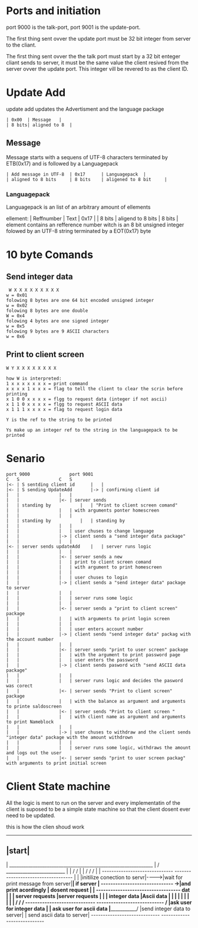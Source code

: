 # Ports and initiation 
port 9000 is the talk-port, port 9001 is the update-port.

The first thing sent ovver the update port must be 32 bit integer from server to the cliant.

The first thing sent ovver the the talk port must start by a 32 bit enteger cliant sends to server, it must be the same value the client resived from the server ovver the update port. This integer vill be revered to as the client ID.

# Update Add
update add updates the Advertisment and the language package

	| 0x00	| Message	|
	| 8 bits| aligned to 8 	|


## Message  
Message starts with a sequens of UTF-8 characters terminated by ETB(0x17) and is followed by a Languagepack

	| Add message in UTF-8 	| 0x17		| Languagepack	|
	| aligned to 8 bits 	| 8 bits 	| aligened to 8 bit 	|

### Languagepack
Languagepack is an list of an arbitrary amount of ellements

ellement:
	| Reffnumber 	| Text			| 0x17	 	|
	| 8 bits 	| aligend to 8 bits 	| 8 bits 	|
element contains an refference number witch is an 8 bit unsigned integer folowed by an UTF-8 string terminated by a EOT(0x17) byte



# 10 byte Comands 
## Send integer data

	 W X X X X X X X X X
	w = 0x01 
	folowing 8 bytes are one 64 bit encoded unsigned integer
	w = 0x02
	folowing 8 bytes are one double
	W = 0x4 
	folowing 4 bytes are one signed integer
	w = 0x5
	folowing 9 bytes are 9 ASCII characters
	w = 0x6 


## Print to client screen

	
	W Y X X X X X X X X
	
	how W is interpreted:
	1 x x x x x x x = print command
	x x x x 1 x x x = flag to tell the client to clear the scrin before printing
	x 1 0 0 x x x x = flgg to request data (integer if not ascii)
	x 1 1 0 x x x x = flgg to request ASCII data 
	x 1 1 1 x x x x = flag to request login data

	Y is the ref to the string to be printed
	
	Ys make up an integer ref to the string in the languagepack to be printed

# Senario
	port 9000				port 9001
	C	S				C	S
	|<-	| S sentding client id		|	| 
	|<-	| S sending UpdateAdd		|->	| confirming client id
	|	|				|	|
	| 	|				|<-	| server sends 
	|	| standing by			|	| "Print to client screen comand" 
	|	|				| 	| with arguments ponter homescreen
	|	|				|	|		
	|	| standing by 			|	| standing by
	|	|				|	|
	|	|				|	| user chuses to change language
	|	|				|->	| client sends a "send integer data package"
	|	|				|	|
	|<-	| server sends updateAdd	|	| server runs logic
	|	|				|	|
	|	|				|<-	| server sends a new 
	|	|				|	| print to client screen comand
	|	|				|	| with argument to print homescreen
	|	|				|	|
	|	|				|	| user chuses to login 
	|	|				|->	| client sends a "send integer data" package to server
	|	|				|	| 
	|	|				|	| server runs some logic
	|	|				|	| 
	|	|				|<-	| server sends a "print to client screen" package 
	|	|				|	| with arguments to print login screen
	|	|				|	| 
	|	|				|	| user enters account number
	|	|				|->	| client sends "send integer data" packag with the account number 
	|	|				|	|
	|	|				|<-	| server sends "print to user screen" package 
	|	|				|	| with the argument to print password page
	|	|				| 	| user enters the password 
	|	|				|->	| client sends pasword with "send ASCII data package"
	|	|				|	|
	|	|				|	| server runs logic and decides the pasword was corect
	|	|				|<-	| server sends "Print to client screen" package
	|	|				|	| with the balance as argument and arguments to printe saldoscreen
	|	|				|<-	| server sends "Print to client screen "
	|	|				|	| with client name as argument and arguments to print Nameblock
	|	|				|	| 
	|	|				|->	| user chuses to withdraw and the client sends "integer data" package with the amount withdrown
	|	|				|	| 
	|	|				|	| server runs some logic, withdraws the amount and logs out the user
	|	|				|<-	| server sends "print to user screen packag" with arguments to print initial screen
	
	
# Client State machine

All the logic is ment to run on the server and every implementatin of the client 
is suposed to be a simple state machine so that the client dosent ever need to be updated.

this is how the clien shoud work 


-------
|start|
-------
   |                                       _____________________________________________________________
   |  					  /	  _________________________	  		 	|
   |					 /	 /                         |				|
   \/					\/	\/ 		           |				|
------------------------------	   -----------------------------------	   |				|
|initilize conection to servr|---->|wait for print message from server|____| if server 			|
------------------------------   ->|and print acordingly              |      dosent request 		|
				|   -----------------------------------	     dat		 	|
				|	| server requests  |server requests 				|
				|	| integer data     |Ascii data					|
			        |	|		   |						|
			        |   	|		   |						|
			        |       \/                 \/                 				/
		          -----------------------------    ----------------------------		       /
		          |ask user for integer data  |    | ask user for ascii data  |_______________/
		          |send integer data to server|    | send ascii data to server|
		          -----------------------------    ----------------------------
